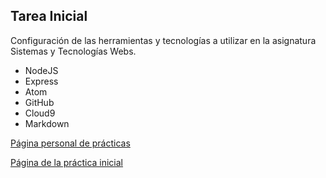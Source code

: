 ## Tarea Inicial

Configuración de las herramientas y tecnologías a utilizar en la asignatura Sistemas y Tecnologías Webs.

* NodeJS
* Express
* Atom
* GitHub
* Cloud9
* Markdown

[Página personal de prácticas](http://alu0100816761.github.io/)

[Página de la práctica inicial](http://alu0100816761.github.io/tareas-iniciales-alu0100816761/)
